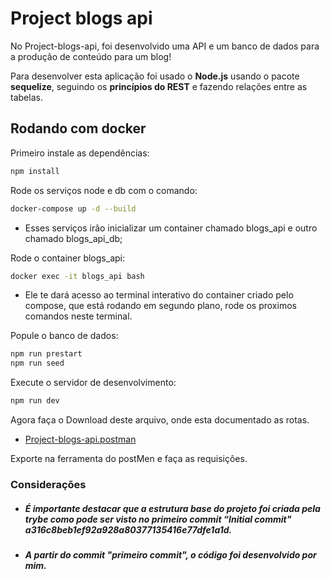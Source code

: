 # Project blogs api

No Project-blogs-api, foi desenvolvido uma API e um banco de dados para a produção de conteúdo para um blog!

Para desenvolver esta aplicação foi usado o **Node.js** usando o pacote **sequelize**, seguindo os **princípios do REST** e fazendo relações entre as tabelas.


## Rodando com docker 

Primeiro instale as dependências:

`````` bash
npm install
``````
Rode os serviços node e db com o comando:
`````` bash
docker-compose up -d --build
``````
* Esses serviços irão inicializar um container chamado blogs_api e outro chamado blogs_api_db;

Rode o container blogs_api:

`````` bash
docker exec -it blogs_api bash
``````
* Ele te dará acesso ao terminal interativo do container criado pelo compose, que está rodando em segundo plano, rode os proximos comandos neste terminal.

Popule o banco de dados:

`````` bash
npm run prestart
npm run seed
``````

Execute o servidor de desenvolvimento:

`````` bash
npm run dev
``````

Agora faça o Download deste arquivo, onde esta documentado as rotas.

* [Project-blogs-api.postman](https://drive.google.com/file/d/1AQT9_Oych7Xe5yCUj4E-XQcdIZB7VkTy/view?usp=drive_link)

Exporte na ferramenta do postMen e faça as requisiçôes.


### Considerações

* ##### É importante destacar que a estrutura base do projeto foi criada pela trybe como pode ser visto no primeiro commit “Initial commit" a316c8beb1ef92a928a80377135416e77dfe1a1d.

* ##### A partir do commit "primeiro commit", o código foi desenvolvido por mim.

